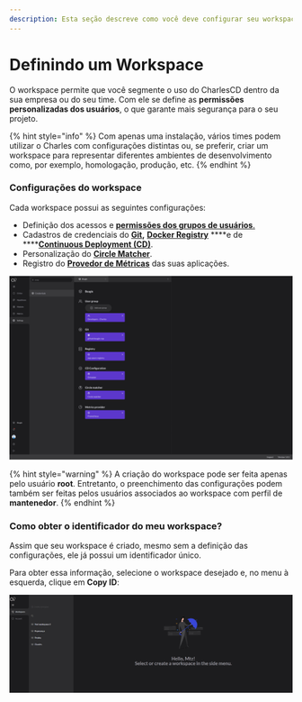 ```yaml
---
description: Esta seção descreve como você deve configurar seu workspace dentro do Charles.
---
```


# Definindo um Workspace

O workspace permite que você segmente o uso do CharlesCD dentro da sua empresa ou do seu time. Com ele se define as **permissões personalizadas dos usuários**, o que garante mais segurança para o seu projeto.

{% hint style="info" %}
Com apenas uma instalação, vários times podem utilizar o Charles com configurações distintas ou, se preferir, criar um workspace para representar diferentes ambientes de desenvolvimento como, por exemplo, homologação, produção, etc. 
{% endhint %}

### Configurações do workspace

Cada workspace possui as seguintes configurações:

* Definição dos acessos e [**permissões dos grupos de usuários**.](../../referencia/grupos-de-usuarios.md#permissoes-para-o-grupo-de-usuarios-no-workspace)
* Cadastros de credenciais do [**Git**](github.md)**,** [**Docker Registry**](docker-registry.md) ****e de ****[**Continuous Deployment \(CD\)**](../../referencia/configuracao-cd.md).
* Personalização do [**Circle Matcher**](../../referencia/circle-matcher.md).
* Registro do [**Provedor de Métricas**](adicionando-o-datasource.md) das suas aplicações.

![Configura&#xE7;&#xF5;es do workspace](../../.gitbook/assets/settings_-_workspace_-_11.4_-_add_group_permissions2x.png)

{% hint style="warning" %}
A criação do workspace pode ser feita apenas pelo usuário **root**. Entretanto, o preenchimento das configurações podem também ser feitas pelos usuários associados ao workspace com perfil de **mantenedor**.
{% endhint %}

### Como obter o identificador do meu workspace?

Assim que seu workspace é criado, mesmo sem a definição das configurações, ele já possui um identificador único. 

Para obter essa informação, selecione o workspace desejado e, no menu à esquerda, clique em **Copy ID**:

![](../../.gitbook/assets/workspaceid.gif)

